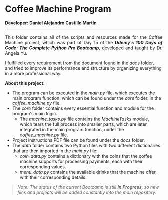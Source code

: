 # Coffee Machine Program

<strong>Developer: Daniel Alejandro Castillo Martín</strong>

---
<p style="text-align:justify;">This folder contains all of the scripts and resources made for the Coffee Machine project, which was part of Day 15 of the <em><strong>Udemy's 100 Days of Code: The Complete Python Pro Bootcamp</strong></em>, developed and taught by Dr. Angela Yu. 

I fulfilled every requirement from the document found in the <em>docs</em> folder, and tried to improve its performance and structure by organizing everything in a more professional way.
</p>

<b>About this project:</b>

- The program can be executed in the <em>main.py</em> file, which executes the main program function, which can be found under the *core* folder, in the *coffee_machine.py* file.
- The *core* folder contains every essential function and module for the program's main logic.
    - The *machine_tasks.py* file contains the *MachineTasks* module, which tears the full process into smaller parts, which are later integrated in the main program function, under the *coffee_machine.py* file.
- Project instructions PDF file can be found under the *docs* folder.
- The *data* folder contains two Python files with two different dictionaries that are then imported in the *main.py* file:
    - *coin_data.py* contains a dictionary with the coins that the coffee machine supports for processing payments, each with their corresponding values.
    - *menu_data.py* contains the available drinks that the machine offer, with their corresponding details.

> <em>Note: The status of the current Bootcamp is still <b>In Progress</b>, so new files and projects will be added constantly into the main repository.</em>